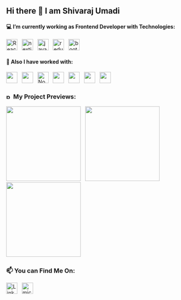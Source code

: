 ## Hi there 👋 I am Shivaraj Umadi

#### 💻 I’m currently working as Frontend Developer with Technologies:
<img src="https://www.vectorlogo.zone/logos/reactjs/reactjs-icon.svg" alt="React.js" width="30" height="30"/>&nbsp;&nbsp;
<img src="https://img.icons8.com/fluency-systems-regular/30/nextjs.png" alt="nextjs" width="30" height="30"/>&nbsp;&nbsp;
<img src="https://img.icons8.com/color/30/javascript--v1.png" alt="javascript--v1" width="30" height="30"/>&nbsp;&nbsp;
<img src="https://img.icons8.com/color/30/redux.png" alt="redux" width="30" height="30"/>&nbsp;&nbsp;
<img src="https://img.icons8.com/color/30/bootstrap--v2.png" alt="bootstrap--v2" width="30" height="30"/>&nbsp;&nbsp;

#### 💼 Also I have worked with:
<img src="https://www.vectorlogo.zone/logos/w3_html5/w3_html5-icon.svg" alt="" width="30" height="30"/>&nbsp;&nbsp;
<img src="https://www.vectorlogo.zone/logos/w3_css/w3_css-icon.svg" alt="" width="30" height="30"/>&nbsp;&nbsp;
<img src="https://www.vectorlogo.zone/logos/nodejs/nodejs-icon.svg" alt="Node.js" width="30" height="30"/>&nbsp;&nbsp;
<img src="https://www.vectorlogo.zone/logos/postgresql/postgresql-icon.svg" alt="" width="30" height="30"/>&nbsp;&nbsp;
<img src="https://www.vectorlogo.zone/logos/getpostman/getpostman-icon.svg" alt="" width="30" height="30"/>&nbsp;&nbsp;
<img src="https://www.vectorlogo.zone/logos/docker/docker-icon.svg" alt="" width="30" height="30"/>&nbsp;&nbsp;
<img src="https://www.vectorlogo.zone/logos/kubernetes/kubernetes-icon.svg" alt="" width="30" height="30"/>&nbsp;&nbsp;

### <img width="15" height="15" src="https://img.icons8.com/fluency/15/project-management--v1.png" alt="project-management--v1"/> My Project Previews:
<a href='https://github.com/shivau1208/Authentication-_with_Next.js' alt='' ><img src='https://github.com/shivau1208/Authentication-_with_Next.js/assets/102743170/8d0db04c-cc71-4f41-a650-b03ec5c7f467' width='200' /></a>&nbsp;&nbsp;
<a href='https://github.com/shivau1208/S-ToDo' alt='' ><img src='https://github.com/shivau1208/S-ToDo/assets/102743170/ce078b10-8294-475e-8f71-97bbeffdf80d' width='200' /></a>&nbsp;&nbsp;
<a href='https://github.com/shivau1208/buymebeer' alt='' ><img src='https://github.com/shivau1208/shivau1208/assets/102743170/29486251-d92b-407e-bbca-f17821240c3f' width='200' /></a>&nbsp;&nbsp;


### 📫 You can Find Me On: 
<a href='https://www.linkedin.com/in/shivarajumadi/'><img src="https://www.vectorlogo.zone/logos/linkedin/linkedin-tile.svg" alt="LinkedIn" width="30" height="30"/></a>&nbsp;&nbsp;
<a href="mailto:shivaumadi@outlook.com" target="_blank" title="shivaumadi@outlook.com" rel="noreferrer"><img width="30" height="30" src="https://img.icons8.com/fluency/30/microsoft-outlook-2019.png" alt="microsoft-outlook-2019"/></a>
